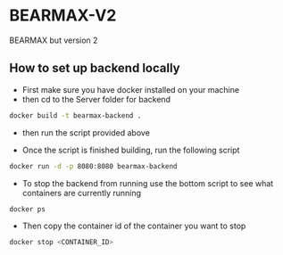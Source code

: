 # BEARMAX-V2
BEARMAX but version 2

## How to set up backend locally
- First make sure you have docker installed on your machine
- then cd to the Server folder for backend
```bash
docker build -t bearmax-backend .
```
- then run the script provided above

- Once the script is finished building, run the following script
```bash
docker run -d -p 8080:8080 bearmax-backend
```

- To stop the backend from running use the bottom script to see what containers are currently running
```bash
docker ps
```
- Then copy the container id of the container you want to stop
```bash
docker stop <CONTAINER_ID>
```
